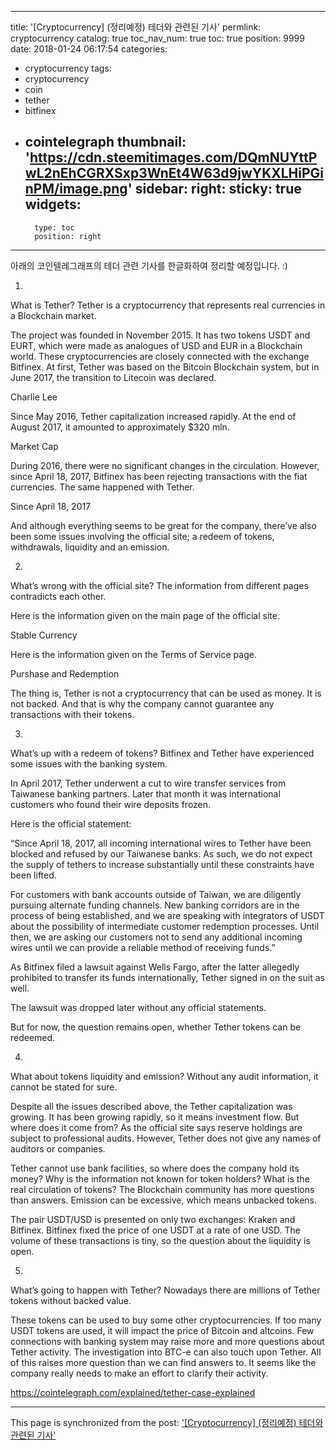 
---
title: '[Cryptocurrency] (정리예정) 테더와 관련된 기사'
permlink: cryptocurrency
catalog: true
toc_nav_num: true
toc: true
position: 9999
date: 2018-01-24 06:17:54
categories:
- cryptocurrency
tags:
- cryptocurrency
- coin
- tether
- bitfinex
- cointelegraph
thumbnail: 'https://cdn.steemitimages.com/DQmNUYttPwL2nEhCGRXSxp3WnEt4W63d9jwYKXLHiPGinPM/image.png'
sidebar:
    right:
        sticky: true
widgets:
    -
        type: toc
        position: right
---


아래의 코인텔레그래프의 테더 관련 기사를 한글화하여 정리할 예정입니다. :)

1.
What is Tether?
Tether is a cryptocurrency that represents real currencies in a Blockchain market.

The project was founded in November 2015. It has two tokens USDT and EURT, which were made as analogues of USD and EUR in a Blockchain world. These cryptocurrencies are closely connected with the exchange Bitfinex. At first, Tether was based on the Bitcoin Blockchain system, but in June 2017, the transition to Litecoin was declared.

Charlie Lee

Since May 2016, Tether capitalization increased rapidly. At the end of August 2017, it amounted to approximately $320 mln.

Market Cap

During 2016, there were no significant changes in the circulation. However, since April 18, 2017, Bitfinex has been rejecting transactions with the fiat currencies. The same happened with Tether.

Since April 18, 2017

And although everything seems to be great for the company, there’ve also been some issues involving the official site; a redeem of tokens, withdrawals, liquidity and an emission.

2.
What’s wrong with the official site?
The information from different pages contradicts each other.

Here is the information given on the main page of the official site.

Stable Currency

Here is the information given on the Terms of Service page.

Purshase and Redemption

The thing is, Tether is not a cryptocurrency that can be used as money. It is not backed. And that is why the company cannot guarantee any transactions with their tokens.

3.
What’s up with a redeem of tokens?
Bitfinex and Tether have experienced some issues with the banking system.

In April 2017, Tether underwent a cut to wire transfer services from Taiwanese banking partners. Later that month it was international customers who found their wire deposits frozen.

Here is the official statement:

“Since April 18, 2017, all incoming international wires to Tether have been blocked and refused by our Taiwanese banks. As such, we do not expect the supply of tethers to increase substantially until these constraints have been lifted.

For customers with bank accounts outside of Taiwan, we are diligently pursuing alternate funding channels. New banking corridors are in the process of being established, and we are speaking with integrators of USDT about the possibility of intermediate customer redemption processes. Until then, we are asking our customers not to send any additional incoming wires until we can provide a reliable method of receiving funds.”

As Bitfinex filed a lawsuit against Wells Fargo, after the latter allegedly prohibited to transfer its funds internationally, Tether signed in on the suit as well.



 
The lawsuit was dropped later without any official statements.

But for now, the question remains open, whether Tether tokens can be redeemed.

4.
What about tokens liquidity and emission?
Without any audit information, it cannot be stated for sure.

Despite all the issues described above, the Tether capitalization was growing. It has been growing rapidly, so it means investment flow. But where does it come from? As the official site says reserve holdings are subject to professional audits. However, Tether does not give any names of auditors or companies.

Tether cannot use bank facilities, so where does the company hold its money? Why is the information not known for token holders? What is the real circulation of tokens? The Blockchain community has more questions than answers. Emission can be excessive, which means unbacked tokens.

The pair USDT/USD is presented on only two exchanges: Kraken and Bitfinex. Bitfinex fixed the price of one USDT at a rate of one USD. The volume of these transactions is tiny, so the question about the liquidity is open.

5.
What’s going to happen with Tether?
Nowadays there are millions of Tether tokens without backed value.

These tokens can be used to buy some other cryptocurrencies. If too many USDT tokens are used, it will impact the price of Bitcoin and altcoins. Few connections with banking system may raise more and more questions about Tether activity. The investigation into BTC-e can also touch upon Tether. All of this raises more question than we can find answers to.
It seems like the company really needs to make an effort to clarify their activity.




https://cointelegraph.com/explained/tether-case-explained

- - -

This page is synchronized from the post: ['[Cryptocurrency] (정리예정) 테더와 관련된 기사'](https://steemit.com/@donekim/cryptocurrency)
